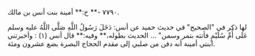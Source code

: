 ٧٧٩٠ -** خ:** أمينة بنت أنس بن مالك.

لها ذكر في "الصحيح" في حديث حميد عن أنس: دَخَلَ رَسُولُ اللَّهِ صَلَّى اللَّهُ عليه وسلم عَلَى أُمِّ سُلَيْمٍ فأتته بتمر وسمن" ... الحديث بطوله،** وفيه:** قال أنس (١) : وأخبرتني ابنتي أمينة أنه دفن من صلبي إلى مقدم الحجاج البصرة بضع عشرون ومئة.
